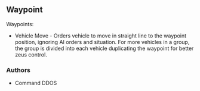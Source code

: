 ## Waypoint

Waypoints:

- Vehicle Move - Orders vehicle to move in straight line to the waypoint position, ignoring AI orders and situation. For more vehicles in a group, the group is divided into each vehicle duplicating the waypoint for better zeus control.

### Authors

- Command DDOS
